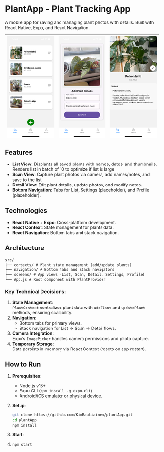 # PlantApp - Plant Tracking App

A mobile app for saving and managing plant photos with details. Built with React Native, Expo, and React Navigation.

![List View](screenshots/listScreen.png) | ![Scan View](screenshots/scanScreen.png) | ![Detail View](screenshots/detailScreen.png)
:-------------------------:|:-------------------------:|:-------------------------:

## Features
- **List View**: Displants all saved plants with names, dates, and thumbnails. Renders list in batch of 10 to optimize if list is large
- **Scan View**: Capture plant photos via camera, add names/notes, and save to the list.
- **Detail View**: Edit plant details, update photos, and modify notes.
- **Bottom Navigation**: Tabs for List, Settings (placeholder), and Profile (placeholder).

## Technologies
- **React Native** + **Expo**: Cross-platform development.
- **React Context**: State management for plants data.
- **React Navigation**: Bottom tabs and stack navigation.

## Architecture
```
src/
├── contexts/ # Plant state management (add/update plants)
├── navigation/ # Bottom tabs and stack navigators
├── screens/ # App views (List, Scan, Detail, Settings, Profile)
└── App.js # Root component with PlantProvider
```

### Key Technical Decisions:
1. **State Management**:  
   `PlantContext` centralizes plant data with `addPlant` and `updatePlant` methods, ensuring scalability.
2. **Navigation**:  
   - Bottom tabs for primary views.
   - Stack navigation for List → Scan → Detail flows.
3. **Camera Integration**:  
   Expo’s `ImagePicker` handles camera permissions and photo capture.
4. **Temporary Storage**:  
   Data persists in-memory via React Context (resets on app restart).

## How to Run
1. **Prerequisites**:
   - Node.js v18+
   - Expo CLI (`npm install -g expo-cli`)
   - Android/iOS emulator or physical device.

2. **Setup**:
   ```bash
   git clone https://github.com/KimRautiainen/plantApp.git
   cd plantApp
   npm install
   ```
3. **Start**:
4. ```bash
   npm start
   ```
